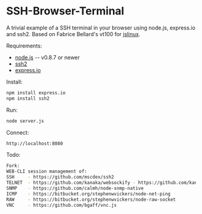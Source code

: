 SSH-Browser-Terminal
====================

A trivial example of a SSH terminal in your browser using node.js, express.io and ssh2. Based on Fabrice
Bellard's vt100 for [jslinux](http://bellard.org/jslinux/).


Requirements:

* [node.js](http://nodejs.org/) -- v0.8.7 or newer
* [ssh2](https://github.com/mscdex/ssh2)
* [express.io](https://github.com/techpines/express.io)

Install:
```bash
npm install express.io
npm install ssh2
```
Run:
```bash
node server.js
```
Connect:
```bash
http://localhost:8080
```

Todo:
```bash
Fork:
WEB-CLI session management of:
SSH     - https://github.com/mscdex/ssh2
TELNET  - https://github.com/kanaka/websockify - https://github.com/kanaka/websockify/blob/master/wstelnet.html
SNMP    - https://github.com/calmh/node-snmp-native
ICMP    - https://bitbucket.org/stephenwvickers/node-net-ping
RAW     - https://bitbucket.org/stephenwvickers/node-raw-socket
VNC     - https://github.com/bgaff/vnc.js
```
